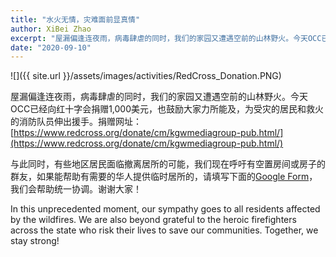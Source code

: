 ```yaml
---
title: "水火无情，灾难面前显真情"
author: XiBei Zhao
excerpt: "屋漏偏逢连夜雨，病毒肆虐的同时，我们的家园又遭遇空前的山林野火。今天OCC已经向红十字会捐赠1,000美元，也鼓励大家力所能及，为受灾的居民和救火的消防队员伸出援手。与此同时，有些地区居民面临撤离居所的可能，我们现在呼吁有空置房间或房子的群友，如果能帮助有需要的华人提供临时居所的，请填写下面的Google Form，我们会统一协调。谢谢大家！"
date: "2020-09-10"
---
```


![]({{ site.url }}/assets/images/activities/RedCross_Donation.PNG)

屋漏偏逢连夜雨，病毒肆虐的同时，我们的家园又遭遇空前的山林野火。今天OCC已经向红十字会捐赠1,000美元，也鼓励大家力所能及，为受灾的居民和救火的消防队员伸出援手。捐赠网址： [https://www.redcross.org/donate/cm/kgwmediagroup-pub.html/](https://www.redcross.org/donate/cm/kgwmediagroup-pub.html/)

与此同时，有些地区居民面临撤离居所的可能，我们现在呼吁有空置房间或房子的群友，如果能帮助有需要的华人提供临时居所的，请填写下面的[Google Form](https://docs.google.com/forms/d/e/1FAIpQLSfXKsH6C0CMbIhw-2Wgo84vxAXoDNeFezBETMT0EFD_AJ_tbg/viewform?usp=sf_link)，我们会帮助统一协调。谢谢大家！

In this unprecedented moment, our sympathy goes to all residents affected by the wildfires. We are also beyond grateful to the heroic firefighters across the state who risk their lives to save our communities. Together, we stay strong!

